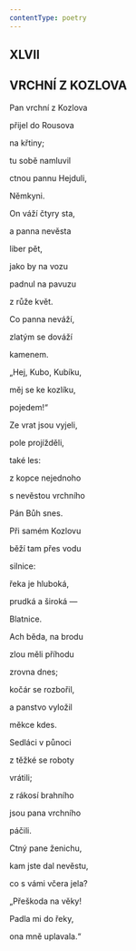 ```yaml
---
contentType: poetry
---
```


## XLVII  

## VRCHNÍ Z KOZLOVA

Pan vrchní z Kozlova  

přijel do Rousova

na křtiny;

tu sobě namluvil

ctnou pannu Hejduli,

Němkyni.

On váží čtyry sta,

a panna nevěsta

liber pět,

jako by na vozu

padnul na pavuzu

z růže květ.

Co panna neváží,

zlatým se dováží

kamenem.

„Hej, Kubo, Kubíku,

měj se ke kozlíku,

pojedem!“

Ze vrat jsou vyjeli,

pole projížděli,

také les:

z kopce nejednoho

s nevěstou vrchního

Pán Bůh snes.

Při samém Kozlovu

běží tam přes vodu

silnice:

řeka je hluboká,

prudká a široká —

Blatnice.

Ach běda, na brodu

zlou měli příhodu

zrovna dnes;

kočár se rozbořil,

a panstvo vyložil

měkce kdes.

Sedláci v půnoci

z těžké se roboty

vrátili;

z rákosí brahního

jsou pana vrchního

páčili.

Ctný pane ženichu,

kam jste dal nevěstu,

co s vámi včera jela?

„Přeškoda na věky!

Padla mi do řeky,

ona mně uplavala.“
